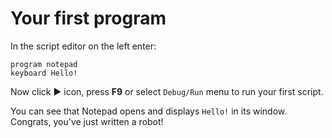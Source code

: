 # Your first program

In the script editor on the left enter:

```G1ANT
program notepad
keyboard Hello!
```

Now click ► icon, press **F9** or select `Debug/Run` menu to run your first script.

You can see that Notepad opens and displays `Hello!` in its window. Congrats, you've just written a robot!
